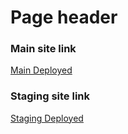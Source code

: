 # Page header


### Main site link 
[Main Deployed](https://mainpagefortailtea.netlify.app/)

### Staging site link 
[Staging Deployed](https://thunderous-bavarois-1243a2.netlify.app/) 
